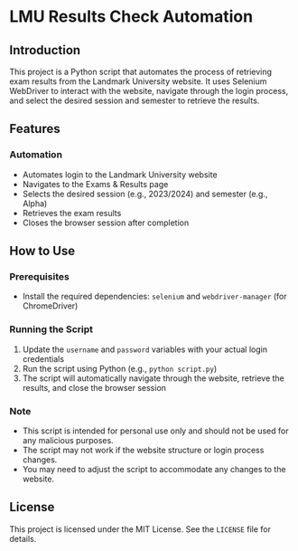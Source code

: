 LMU Results Check Automation
=====================================

## Introduction

This project is a Python script that automates the process of retrieving exam results from the Landmark University website. It uses Selenium WebDriver to interact with the website, navigate through the login process, and select the desired session and semester to retrieve the results.

## Features

### Automation

* Automates login to the Landmark University website
* Navigates to the Exams & Results page
* Selects the desired session (e.g., 2023/2024) and semester (e.g., Alpha)
* Retrieves the exam results
* Closes the browser session after completion

## How to Use

### Prerequisites

* Install the required dependencies: `selenium` and `webdriver-manager` (for ChromeDriver)

### Running the Script

1. Update the `username` and `password` variables with your actual login credentials
2. Run the script using Python (e.g., `python script.py`)
3. The script will automatically navigate through the website, retrieve the results, and close the browser session

### Note

* This script is intended for personal use only and should not be used for any malicious purposes.
* The script may not work if the website structure or login process changes.
* You may need to adjust the script to accommodate any changes to the website.

## License

This project is licensed under the MIT License. See the `LICENSE` file for details.